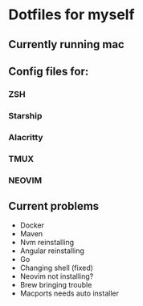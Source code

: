 # Dotfiles for myself

## Currently running mac

## Config files for:

### ZSH

### Starship

### Alacritty

### TMUX

### NEOVIM

## Current problems
- Docker
- Maven
- Nvm reinstalling
- Angular reinstalling
- Go
- Changing shell (fixed)
- Neovim not installing?
- Brew bringing trouble
- Macports needs auto installer
